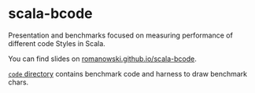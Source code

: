 # scala-bcode

Presentation and benchmarks focused on measuring performance of different code Styles in Scala.

You can find slides on [romanowski.github.io/scala-bcode](https://romanowski.github.io/scala-bcode).

[`code` directory](code) contains benchmark code and harness to draw benchmark chars.